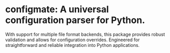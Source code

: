 # configmate: A universal configuration parser for Python. 
With support for multiple file format backends, this package provides robust validation and allows for configuration overrides. Engineered for straightforward and reliable integration into Python applications.